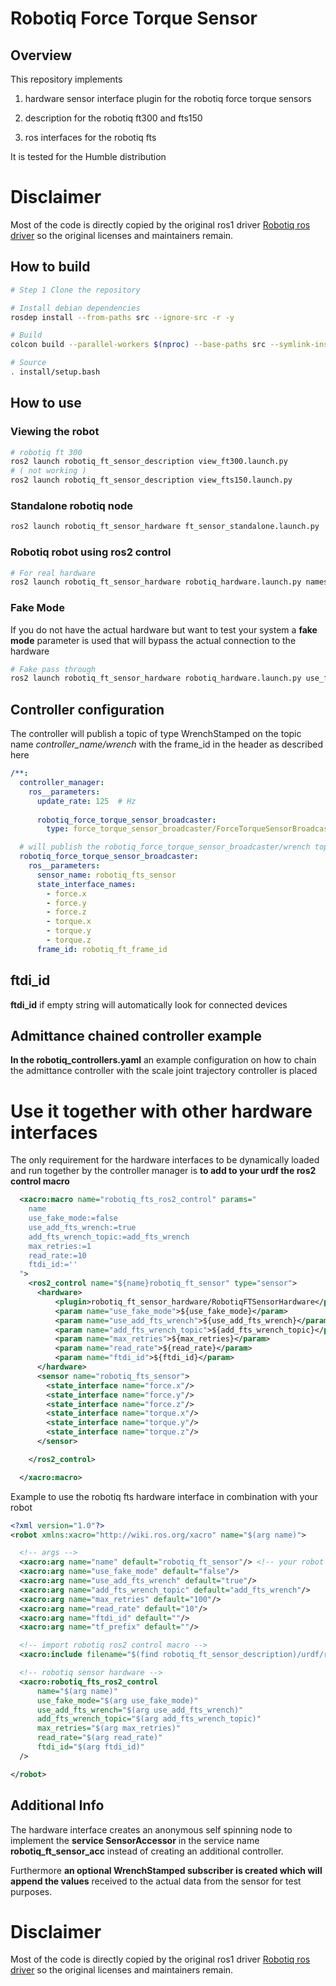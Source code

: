 # Robotiq Force Torque Sensor

## Overview

This repository implements

1) hardware sensor interface plugin for the robotiq force torque sensors

2) description for the robotiq ft300 and fts150

3) ros interfaces for the robotiq fts

It is tested for the Humble distribution

# Disclaimer 

Most of the code is directly copied by the original ros1 driver [Robotiq ros driver](https://github.com/ros-industrial/robotiq) so the original licenses and maintainers remain.

## How to build

```bash
# Step 1 Clone the repository

# Install debian dependencies
rosdep install --from-paths src --ignore-src -r -y

# Build
colcon build --parallel-workers $(nproc) --base-paths src --symlink-install --event-handlers desktop_notification- status-   --cmake-args -DCMAKE_BUILD_TYPE=Release -DCMAKE_EXPORT_COMPILE_COMMANDS:BOOL=ON

# Source
. install/setup.bash
```

## How to use

### Viewing the robot

```bash
# robotiq ft 300
ros2 launch robotiq_ft_sensor_description view_ft300.launch.py 
# ( not working )
ros2 launch robotiq_ft_sensor_description view_fts150.launch.py 
```

### Standalone robotiq node

```bash
ros2 launch robotiq_ft_sensor_hardware ft_sensor_standalone.launch.py
```

### Robotiq robot using ros2 control

```bash
# For real hardware
ros2 launch robotiq_ft_sensor_hardware robotiq_hardware.launch.py namespace:=robotiq
```

### Fake Mode
If you do not have the actual hardware but want to test your system a **fake mode** parameter is used that will bypass the actual connection to the hardware

```bash
# Fake pass through
ros2 launch robotiq_ft_sensor_hardware robotiq_hardware.launch.py use_fake_mode:=true namespace:=robotiq
```

## Controller configuration

The controller will publish a topic of type WrenchStamped on the topic name *controller_name/wrench* with the frame_id in the header as described here

```yaml
/**:
  controller_manager:
    ros__parameters:
      update_rate: 125  # Hz
      
      robotiq_force_torque_sensor_broadcaster:
        type: force_torque_sensor_broadcaster/ForceTorqueSensorBroadcaster

  # will publish the robotiq_force_torque_sensor_broadcaster/wrench topic of type WrenchStamped with the given frame_id
  robotiq_force_torque_sensor_broadcaster:
    ros__parameters:
      sensor_name: robotiq_fts_sensor
      state_interface_names:
        - force.x
        - force.y
        - force.z
        - torque.x
        - torque.y
        - torque.z
      frame_id: robotiq_ft_frame_id
```

## ftdi_id
**ftdi_id** if empty string will automatically look for connected devices

## Admittance chained controller example
**In the robotiq_controllers.yaml** an example configuration on how to chain the admittance controller with the scale joint trajectory controller is placed

# Use it together with other hardware interfaces

The only requirement for the hardware interfaces to be dynamically loaded and run together by the controller manager is **to add to your urdf the ros2 control macro**

```xml
  <xacro:macro name="robotiq_fts_ros2_control" params="
    name
    use_fake_mode:=false
    use_add_fts_wrench:=true
    add_fts_wrench_topic:=add_fts_wrench
    max_retries:=1
    read_rate:=10
    ftdi_id:=''
  ">
    <ros2_control name="${name}robotiq_ft_sensor" type="sensor">
      <hardware>
          <plugin>robotiq_ft_sensor_hardware/RobotiqFTSensorHardware</plugin>
          <param name="use_fake_mode">${use_fake_mode}</param>
          <param name="use_add_fts_wrench">${use_add_fts_wrench}</param>
          <param name="add_fts_wrench_topic">${add_fts_wrench_topic}</param>
          <param name="max_retries">${max_retries}</param>
          <param name="read_rate">${read_rate}</param>
          <param name="ftdi_id">${ftdi_id}</param>
      </hardware>
      <sensor name="robotiq_fts_sensor">
        <state_interface name="force.x"/>
        <state_interface name="force.y"/>
        <state_interface name="force.z"/>
        <state_interface name="torque.x"/>
        <state_interface name="torque.y"/>
        <state_interface name="torque.z"/>
      </sensor>

    </ros2_control>

  </xacro:macro>
```

Example to use the robotiq fts hardware interface in combination with your robot

```xml
<?xml version="1.0"?>
<robot xmlns:xacro="http://wiki.ros.org/xacro" name="$(arg name)">

  <!-- args -->
  <xacro:arg name="name" default="robotiq_ft_sensor"/> <!-- your robot name -->
  <xacro:arg name="use_fake_mode" default="false"/>
  <xacro:arg name="use_add_fts_wrench" default="true"/>
  <xacro:arg name="add_fts_wrench_topic" default="add_fts_wrench"/>
  <xacro:arg name="max_retries" default="100"/>
  <xacro:arg name="read_rate" default="10"/>
  <xacro:arg name="ftdi_id" default=""/>
  <xacro:arg name="tf_prefix" default=""/>

  <!-- import robotiq ros2 control macro -->
  <xacro:include filename="$(find robotiq_ft_sensor_description)/urdf/robotiq_fts.ros2_control.xacro" />

  <!-- robotiq sensor hardware -->
  <xacro:robotiq_fts_ros2_control
      name="$(arg name)"
      use_fake_mode="$(arg use_fake_mode)"
      use_add_fts_wrench="$(arg use_add_fts_wrench)"
      add_fts_wrench_topic="$(arg add_fts_wrench_topic)"
      max_retries="$(arg max_retries)"
      read_rate="$(arg read_rate)"
      ftdi_id="$(arg ftdi_id)"
  />

</robot>
```

## Additional Info

The hardware interface creates an anonymous self spinning node to implement the **service SensorAccessor** in the service name **robotiq_ft_sensor_acc** instead of creating an additional controller.

Furthermore **an optional WrenchStamped subscriber is created which will append the values** received to the actual data from the sensor for test purposes.

# Disclaimer 

Most of the code is directly copied by the original ros1 driver [Robotiq ros driver](https://github.com/ros-industrial/robotiq) so the original licenses and maintainers remain.
